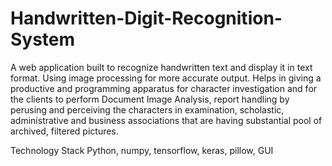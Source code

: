 # Handwritten-Digit-Recognition-System

A web application built to recognize handwritten text and display it in text format. Using image processing for more
accurate output. Helps in giving a productive and programming apparatus for character investigation and for the
clients to perform Document Image Analysis, report handling by perusing and perceiving the characters in
examination, scholastic, administrative and business associations that are having substantial pool of archived, filtered
pictures.




Technology Stack Python, numpy, tensorflow, keras, pillow, GUI
